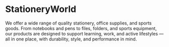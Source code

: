 # StationeryWorld
We offer a wide range of quality stationery, office supplies, and sports goods. From notebooks and pens to files, folders, and sports equipment, our products are designed to support learning, work, and active lifestyles — all in one place, with durability, style, and performance in mind.
